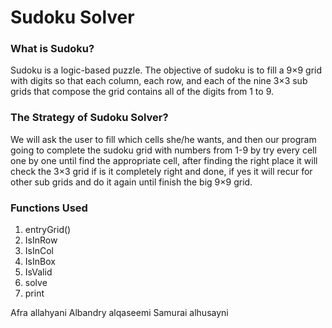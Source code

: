 # Sudoku Solver
### What is Sudoku?
Sudoku is a logic-based puzzle. The objective of sudoku is to fill a 9×9 grid with digits so that each column, each row, and each of the nine 3×3 sub grids that compose the grid contains all of the digits from 1 to 9.

### The Strategy of Sudoku Solver?

We will ask the user to fill  which cells she/he wants, and then our program going to complete the sudoku grid with numbers from 1-9  by try every cell one by one until find the appropriate cell, after finding the right place it will check the 3×3 grid if is it completely right and done, if yes it will recur for other sub grids and do it again until finish the big 9×9 grid.

### Functions Used
1. entryGrid()
2. IsInRow
3. IsInCol
4. IsInBox
5. IsValid
6. solve
7. print

Afra allahyani
Albandry alqaseemi
Samurai alhusayni